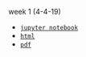 week 1 (4-4-19)
* [`jupyter notebook`](week_1/week_1_4-4-19.ipynb)
* [`html`](week_1/week_1_4-4-19.slides.html)
* [`pdf`](week_1/week_1_4-4-19.pdf)
